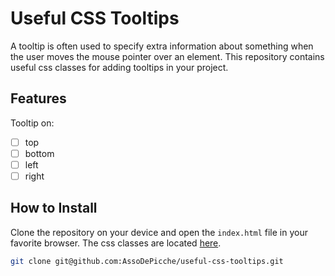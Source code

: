 # Useful CSS Tooltips

A tooltip is often used to specify extra information about something when the user moves the mouse pointer over an element. This repository contains useful css classes for adding tooltips in your project.

## Features

Tooltip on:

- [ ] top
- [ ] bottom
- [ ] left
- [ ] right

## How to Install

Clone the repository on your device and open the `index.html` file in your favorite browser. The css classes are located [here](src/style/style.css).

```bash
git clone git@github.com:AssoDePicche/useful-css-tooltips.git
```
